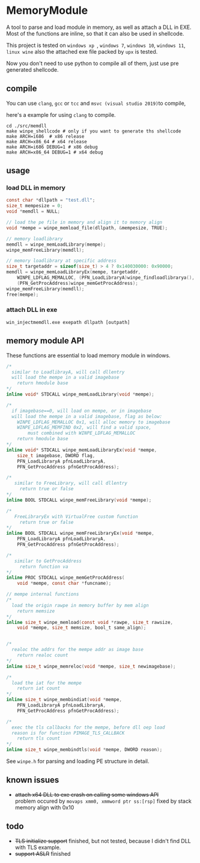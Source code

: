 # MemoryModule
A tool to parse and load module in memory, as well as attach a DLL in EXE.
Most of the functions are inline, so that it can also be used in shellcode.

This project is tested on `windows xp `,  `windows 7`,  `windows 10`,  `windows 11`, `linux wine`
also the attached exe file packed by `upx` is tested.  

Now you don't need to use python to compile all of them, just use pre generated shellcode.

## compile

You can use `clang`, `gcc` or `tcc`  and `msvc (visual studio 2019)`to compile, 

here's a example for using `clang` to compile. 

```shell
cd ./src/memdll
make winpe_shellcode # only if you want to generate ths shellcode
make ARCH=i686  # x86 release
make ARCH=x86_64 # x64 release 
make ARCH=i686 DEBUG=1 # x86 debug
make ARCH=x86_64 DEBUG=1 # x64 debug
```

## usage

### load DLL in memory

```c
const char *dllpath = "test.dll";
size_t mempesize = 0;
void *memdll = NULL;

// load the pe file in memory and align it to memory align
void *mempe = winpe_memload_file(dllpath, &mempesize, TRUE); 

// memory loadlibrary
memdll = winpe_memLoadLibrary(mempe);
winpe_memFreeLibrary(memdll);

// memory loadlibrary at specific address
size_t targetaddr = sizeof(size_t) > 4 ? 0x140030000: 0x90000;
memdll = winpe_memLoadLibraryEx(mempe, targetaddr, 
    WINPE_LDFLAG_MEMALLOC, (PFN_LoadLibraryA)winpe_findloadlibrarya(), 
    (PFN_GetProcAddress)winpe_memGetProcAddress);
winpe_memFreeLibrary(memdll);
free(mempe);
```



### attach DLL in exe

```shell
win_injectmemdll.exe exepath dllpath [outpath]
```

## memory module API

These functions are essential to load memory module in windows. 

```c
/*
  similar to LoadlibrayA, will call dllentry
  will load the mempe in a valid imagebase
    return hmodule base
*/
inline void* STDCALL winpe_memLoadLibrary(void *mempe);

/*
  if imagebase==0, will load on mempe, or in imagebase
  will load the mempe in a valid imagebase, flag as below:
    WINPE_LDFLAG_MEMALLOC 0x1, will alloc memory to imagebase
    WINPE_LDFLAG_MEMFIND 0x2, will find a valid space, 
        must combined with WINPE_LDFLAG_MEMALLOC
    return hmodule base
*/
inline void* STDCALL winpe_memLoadLibraryEx(void *mempe, 
    size_t imagebase, DWORD flag,
    PFN_LoadLibraryA pfnLoadLibraryA, 
    PFN_GetProcAddress pfnGetProcAddress);

/*
   similar to FreeLibrary, will call dllentry
     return true or false
*/
inline BOOL STDCALL winpe_memFreeLibrary(void *mempe);

/*
   FreeLibraryEx with VirtualFree custom function
     return true or false
*/
inline BOOL STDCALL winpe_memFreeLibraryEx(void *mempe, 
    PFN_LoadLibraryA pfnLoadLibraryA, 
    PFN_GetProcAddress pfnGetProcAddress);

/*
   similar to GetProcAddress
     return function va
*/
inline PROC STDCALL winpe_memGetProcAddress(
    void *mempe, const char *funcname);

// mempe internal functions
/*
  load the origin rawpe in memory buffer by mem align
    return memsize
*/
inline size_t winpe_memload(const void *rawpe, size_t rawsize, 
    void *mempe, size_t memsize, bool_t same_align);


/*
  realoc the addrs for the mempe addr as image base
    return realoc count
*/
inline size_t winpe_memreloc(void *mempe, size_t newimagebase);

/*
  load the iat for the mempe
    return iat count
*/
inline size_t winpe_membindiat(void *mempe, 
    PFN_LoadLibraryA pfnLoadLibraryA, 
    PFN_GetProcAddress pfnGetProcAddress);

/*
  exec the tls callbacks for the mempe, before dll oep load
  reason is for function PIMAGE_TLS_CALLBACK
    return tls count
*/
inline size_t winpe_membindtls(void *mempe, DWORD reason);
```

See `winpe.h`  for parsing and loading PE structure in detail.

## known issues

* ~~attach x64 DLL to exe crash on calling some windows API~~  
  problem occured by `movaps xmm0, xmmword ptr ss:[rsp]`
  fixed by stack memory align with 0x10

## todo

* ~~TLS initialize support~~ finished, but not tested, because I didn't find DLL with TLS example.
* ~~support ASLR~~ finished